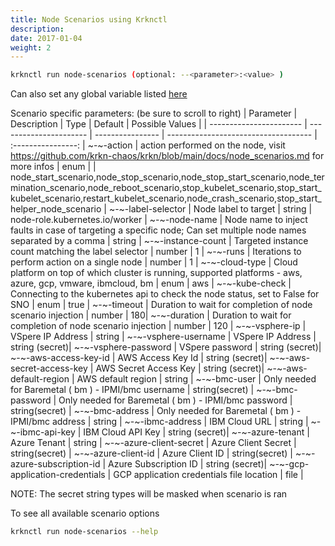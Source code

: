 ```yaml
---
title: Node Scenarios using Krknctl
description: 
date: 2017-01-04
weight: 2
---
```


```bash
krknctl run node-scenarios (optional: --<parameter>:<value> )
```

Can also set any global variable listed [here](../all-scenario-env-krknctl.md)


Scenario specific parameters:  (be sure to scroll to right)
| Parameter      | Description    | Type      |  Default | Possible Values | 
| ----------------------- | ----------------------    | ----------------  | ------------------------------------ | :----------------:  | 
~-~-action | action performed on the node, visit https://github.com/krkn-chaos/krkn/blob/main/docs/node_scenarios.md for more infos | enum |  | node_start_scenario,node_stop_scenario,node_stop_start_scenario,node_termination_scenario,node_reboot_scenario,stop_kubelet_scenario,stop_start_kubelet_scenario,restart_kubelet_scenario,node_crash_scenario,stop_start_helper_node_scenario | 
~-~-label-selector | Node label to target | string | node-role.kubernetes.io/worker | 
~-~-node-name | Node name to inject faults in case of targeting a specific node; Can set multiple node names separated by a comma | string | 
~-~-instance-count | Targeted instance count matching the label selector | number | 1 | 
~-~-runs | Iterations to perform action on a single node | number | 1 | 
~-~-cloud-type | Cloud platform on top of which cluster is running, supported platforms - aws, azure, gcp, vmware, ibmcloud, bm | enum | aws | 
~-~-kube-check | Connecting to the kubernetes api to check the node status, set to False for SNO | enum | true | 
~-~-timeout | Duration to wait for completion of node scenario injection | number | 180| 
~-~-duration | Duration to wait for completion of node scenario injection | number | 120 | 
~-~-vsphere-ip | VSpere IP Address | string | 
~-~-vsphere-username | VSpere IP Address | string (secret)| 
~-~-vsphere-password | VSpere password | string (secret)| 
~-~-aws-access-key-id | AWS Access Key Id | string (secret)| 
~-~-aws-secret-access-key | AWS Secret Access Key | string (secret)| 
~-~-aws-default-region | AWS default region | string | 
~-~-bmc-user | Only needed for Baremetal ( bm ) - IPMI/bmc username | string(secret) | 
~-~-bmc-password | Only needed for Baremetal ( bm ) - IPMI/bmc password | string(secret) | 
~-~-bmc-address | Only needed for Baremetal ( bm ) - IPMI/bmc address | string | 
~-~-ibmc-address | IBM Cloud URL | string | 
~-~-ibmc-api-key | IBM Cloud API Key | string (secret)| 
~-~-azure-tenant | Azure Tenant | string  | 
~-~-azure-client-secret | Azure Client Secret | string(secret) | 
~-~-azure-client-id | Azure Client ID | string(secret) | 
~-~-azure-subscription-id | Azure Subscription ID | string (secret)| 
~-~-gcp-application-credentials | GCP application credentials file location | file | 

NOTE: The secret string types will be masked when scenario is ran

To see all available scenario options 
```bash
krknctl run node-scenarios --help 
```